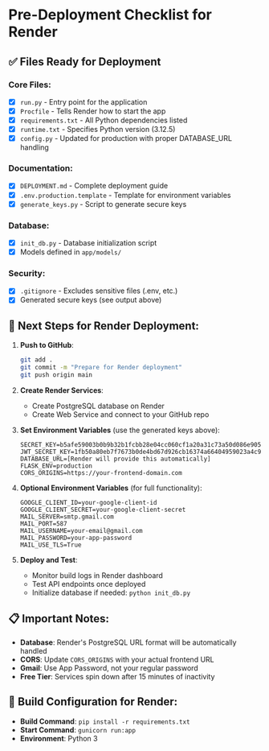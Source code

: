 # Pre-Deployment Checklist for Render

## ✅ Files Ready for Deployment

### Core Files:
- [x] `run.py` - Entry point for the application
- [x] `Procfile` - Tells Render how to start the app
- [x] `requirements.txt` - All Python dependencies listed
- [x] `runtime.txt` - Specifies Python version (3.12.5)
- [x] `config.py` - Updated for production with proper DATABASE_URL handling

### Documentation:
- [x] `DEPLOYMENT.md` - Complete deployment guide
- [x] `.env.production.template` - Template for environment variables
- [x] `generate_keys.py` - Script to generate secure keys

### Database:
- [x] `init_db.py` - Database initialization script
- [x] Models defined in `app/models/`

### Security:
- [x] `.gitignore` - Excludes sensitive files (.env, etc.)
- [x] Generated secure keys (see output above)

## 🚀 Next Steps for Render Deployment:

1. **Push to GitHub**:
   ```bash
   git add .
   git commit -m "Prepare for Render deployment"
   git push origin main
   ```

2. **Create Render Services**:
   - Create PostgreSQL database on Render
   - Create Web Service and connect to your GitHub repo

3. **Set Environment Variables** (use the generated keys above):
   ```
   SECRET_KEY=b5afe59003b0b9b32b1fcbb28e04cc060cf1a20a31c73a50d086e9054522cee2
   JWT_SECRET_KEY=1fb50a80eb7f7673b0de4bd67d926cb16374a66404959023a4c902134eb58820
   DATABASE_URL=[Render will provide this automatically]
   FLASK_ENV=production
   CORS_ORIGINS=https://your-frontend-domain.com
   ```

4. **Optional Environment Variables** (for full functionality):
   ```
   GOOGLE_CLIENT_ID=your-google-client-id
   GOOGLE_CLIENT_SECRET=your-google-client-secret
   MAIL_SERVER=smtp.gmail.com
   MAIL_PORT=587
   MAIL_USERNAME=your-email@gmail.com
   MAIL_PASSWORD=your-app-password
   MAIL_USE_TLS=True
   ```

5. **Deploy and Test**:
   - Monitor build logs in Render dashboard
   - Test API endpoints once deployed
   - Initialize database if needed: `python init_db.py`

## 📋 Important Notes:

- **Database**: Render's PostgreSQL URL format will be automatically handled
- **CORS**: Update `CORS_ORIGINS` with your actual frontend URL
- **Gmail**: Use App Password, not your regular password
- **Free Tier**: Services spin down after 15 minutes of inactivity

## 🔧 Build Configuration for Render:
- **Build Command**: `pip install -r requirements.txt`
- **Start Command**: `gunicorn run:app`
- **Environment**: Python 3
